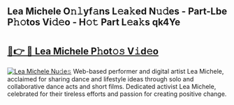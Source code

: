 ## Lea Michele O𝚗𝚕yf𝚊ns L𝚎a𝚔ed N𝚞𝚍es - Part-Lbe P𝚑𝚘tos Vi𝚍𝚎o - H𝚘𝚝 Part L𝚎a𝚔s qk4Ye

# <h2><a href="http://kf5l6g.oniu.top/?m=Lea+Michele">🔗👉 🔴 Lea Michele P𝚑ot𝚘𝚜 V𝚒d𝚎o</a></h2>

[![Lea Michele Nu𝚍e𝚜](https://i.imgur.com/0qMVB7G.gif)](http://kf5l6g.oniu.top/?m=Lea+Michele)
Web-based performer and digital artist Lea Michele, acclaimed for sharing dance and lifestyle ideas through solo and collaborative dance acts and short films. Dedicated activist Lea Michele, celebrated for their tireless efforts and passion for creating positive change.  
